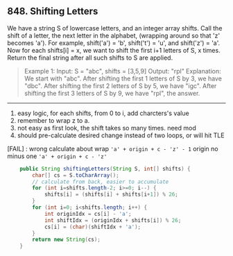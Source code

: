 ## 848. Shifting Letters

We have a string S of lowercase letters, and an integer array shifts.
Call the shift of a letter, the next letter in the alphabet, (wrapping around so that 'z' becomes 'a'). 
For example, shift('a') = 'b', shift('t') = 'u', and shift('z') = 'a'.
Now for each shifts[i] = x, we want to shift the first i+1 letters of S, x times.
Return the final string after all such shifts to S are applied.

>Example 1:
Input: S = "abc", shifts = [3,5,9]
Output: "rpl"
Explanation: 
We start with "abc".
After shifting the first 1 letters of S by 3, we have "dbc".
After shifting the first 2 letters of S by 5, we have "igc".
After shifting the first 3 letters of S by 9, we have "rpl", the answer.

----

1. easy logic, for each shifts, from 0 to i, add charcters's value
1. remember to wrap z to a.
1. not easy as first look, the shift takes so many times. need mod
1. should pre-calculate desired change instead of two loops, or will hit TLE

[FAIL] : wrong calculate about wrap  `'a' + origin + c - 'z' - 1` origin no minus one `'a' + origin + c - 'z'`

```java
    public String shiftingLetters(String S, int[] shifts) {
        char[] cs = S.toCharArray();
        // calculate from back, easier to accumulate
        for (int i=shifts.length-2; i>=0; i--) {
            shifts[i] = (shifts[i] + shifts[i+1]) % 26;
        }
        for (int i=0; i<shifts.length; i++) {
            int originIdx = cs[i] - 'a';
            int shiftIdx = (originIdx + shifts[i]) % 26;
            cs[i] = (char)(shiftIdx + 'a');
        }
        return new String(cs);
    }
```
